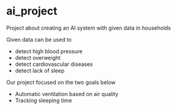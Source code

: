 # ai_project
Project about creating an AI system with given data in households

Given data can be used to
  - detect high blood pressure
  - detect overweight
  - detect cardiovascular diseases
  - detect lack of sleep

Our project focused on the two goals below
  - Automatic ventilation based on air quality
  - Tracking sleeping time
